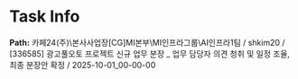 # Task Info

**Path:** 카페24(주)\본사사업장\[CG]MI본부\MI인프라그룹\AI인프라1팀 / shkim20 / [336585] 광고풀오토 프로젝트 신규 업무 분장 _ 업무 담당자 의견 청취 및 일정 조율, 최종 분장안 확정 / 2025-10-01_00-00-00

